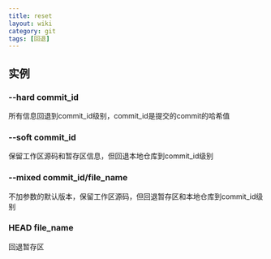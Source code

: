```yaml
---
title: reset
layout: wiki
category: git
tags: [回退]
---
```


## 实例


### --hard commit_id

所有信息回退到commit_id级别，commit_id是提交的commit的哈希值

### --soft commit_id

保留工作区源码和暂存区信息，但回退本地仓库到commit_id级别

### --mixed commit_id/file_name

不加参数的默认版本，保留工作区源码，但回退暂存区和本地仓库到commit_id级别

### HEAD file_name

回退暂存区
